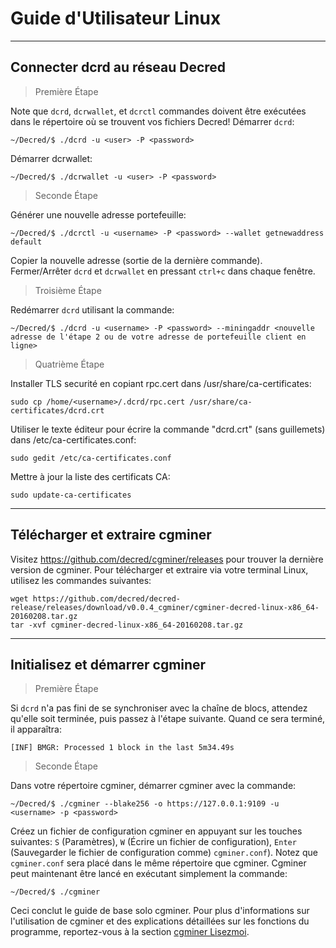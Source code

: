 # **<i class="fa fa-linux"></i> Guide d'Utilisateur Linux**

---

## **<i class="fa fa-cloud"></i> Connecter dcrd au réseau Decred**

> Première Étape

Note que `dcrd`, `dcrwallet`, et `dcrctl` commandes doivent être exécutées dans le répertoire où se trouvent vos fichiers Decred! Démarrer `dcrd`:

```no-highlight
~/Decred/$ ./dcrd -u <user> -P <password>
```

Démarrer dcrwallet:

```no-highlight
~/Decred/$ ./dcrwallet -u <user> -P <password>
```

> Seconde Étape

Générer une nouvelle adresse portefeuille:

```no-highlight
~/Decred/$ ./dcrctl -u <username> -P <password> --wallet getnewaddress default
```

Copier la nouvelle adresse (sortie de la dernière commande). Fermer/Arrêter `dcrd` et `dcrwallet` en pressant `ctrl+c` dans chaque fenêtre.

> Troisième Étape

Redémarrer `dcrd` utilisant la commande:

```no-highlight
~/Decred/$ ./dcrd -u <username> -P <password> --miningaddr <nouvelle adresse de l'étape 2 ou de votre adresse de portefeuille client en ligne>
```

> Quatrième Étape

Installer TLS securité en copiant rpc.cert dans /usr/share/ca-certificates:

```no-highlight
sudo cp /home/<username>/.dcrd/rpc.cert /usr/share/ca-certificates/dcrd.crt
```

Utiliser le texte éditeur pour écrire la commande "dcrd.crt" (sans guillemets) dans /etc/ca-certificates.conf:

```no-highlight
sudo gedit /etc/ca-certificates.conf
```

Mettre à jour la liste des certificats CA:

```no-highlight
sudo update-ca-certificates
```

---

## **<i class="fa fa-download"></i> Télécharger et extraire cgminer**

Visitez https://github.com/decred/cgminer/releases pour trouver la dernière version de cgminer. Pour télécharger et extraire via votre terminal Linux, utilisez les commandes suivantes:

```no-highlight
wget https://github.com/decred/decred-release/releases/download/v0.0.4_cgminer/cgminer-decred-linux-x86_64-20160208.tar.gz
tar -xvf cgminer-decred-linux-x86_64-20160208.tar.gz
```

---

## **<i class="fa fa-play-circle"></i> Initialisez et démarrer cgminer**

> Première Étape

Si `dcrd` n'a pas fini de se synchroniser avec la chaîne de blocs, attendez qu'elle soit terminée, puis passez à l'étape suivante. Quand ce sera terminé, il apparaîtra:

```no-highlight
[INF] BMGR: Processed 1 block in the last 5m34.49s
```

> Seconde Étape

Dans votre répertoire cgminer, démarrer cgminer avec la commande:

```no-highlight
~/Decred/$ ./cgminer --blake256 -o https://127.0.0.1:9109 -u <username> -p <password>
```

Créez un fichier de configuration cgminer en appuyant sur les touches suivantes: `S` (Paramètres), `W` (Écrire un fichier de configuration), `Enter` (Sauvegarder le fichier de configuration comme) `cgminer.conf`). Notez que `cgminer.conf` sera placé dans le même répertoire que cgminer. Cgminer peut maintenant être lancé en exécutant simplement la commande:

```no-highlight
~/Decred/$ ./cgminer
```

Ceci conclut le guide de base solo cgminer. Pour plus d'informations sur l'utilisation de cgminer et des explications détaillées sur les fonctions du programme, reportez-vous à la section [cgminer Lisezmoi](https://github.com/decred/cgminer/blob/3.7/README).
